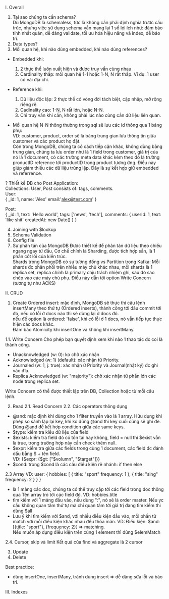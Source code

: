 I. Overall
1. Tại sao chúng ta cần schema?  
Dù MongoDB là schemaless, tức là không cần phải định nghĩa trước cấu trúc, nhưng việc sử dụng schema vẫn mang lại 1 số lợi ích như: đảm bảo tính nhất quán, dễ dàng validate, tối ưu hóa hiệu năng và index, dễ bảo trì.
2. Data types?
3. Mối quan hệ, khi nào dùng embedded, khi nào dùng references?
- Embedded khi:  
    1. 2 thực thể luôn xuất hiện và được truy vấn cùng nhau
    2. Cardinality thấp: mối quan hệ 1-1 hoặc 1-N, N rất thấp. Ví dụ: 1 user có vài địa chỉ.

- Reference khi:
    1. Dữ liệu độc lập: 2 thực thể có vòng đời tách biệt, cập nhập, mở rộng riêng rẽ.
    2. Cadinality cao: 1-N, N rất lớn, hoặc N-N.
    3. Chỉ truy vấn khi cần, không phải lúc nào cùng cần dữ liệu liên quan.  

- Mối quan hệ N-N thông thường trong sql sẽ lưu các id thông qua 1 bảng phụ:  
VD: customer, product, order sẽ là bảng trung gian lưu thông tin giữa customer và các product họ đặt.  
Còn trong MongoDB, chúng ta có cách tiếp cận khác, không dùng bảng trung gian, chúng ta lưu order như là 1 field trong customer, giá trị của nó là 1 document, có các trường meta data khác kèm theo đó là trường productID reference tới productID trong product tương ứng. Điều này giúp giảm thiểu các dữ liệu trùng lặp.
Đây là sự kết hợp giữ embedded và referrence.  

? Thiết kế DB cho Post Application:  
Collections: User, Post consists of: tags, comments.  
User:  
{
    _id: 1,
    name: 'Alex'
    email:'alex@test.com'
}  

Post:  
{
    _id: 1,
    text: 'Hello world',
    tags: ['news', 'tech'],
    comments: {
        userId: 1,
        text: 'like shit'
        createdAt: new Date()
    }
}

4. Joining with $lookup  
5. Schema Validation  
6. Config file
7. Sự phân tán của MongoDB
Được thiết kế để phân tán dữ liệu theo chiều ngang ngay từ đầu. Cơ chế chính là Sharding, được tích hợp sẵn, là 1 phần cốt lõi của kiến trúc.  
Shards trong MongoDB có sự tương đồng vs Partition trong Kafka:
Mỗi shards đc phân phối trên nhiều máy chủ khác nhau, mỗi shards là 1 replica set, replica chính là primary chịu trách nhiệm ghi, sau đó sao chép vào các máy chủ phụ. Điều này dẫn tới option Write Concern (tương tự như ACKS)

II. CRUD
1. Create
Ordered insert: mặc định, MongoDB sẽ thực thi câu lệnh insertMany theo thứ tự (Ordered inserts), thành công tới đâu commit tới đó, nếu có lỗi ở docs nào thì sẽ dừng lại ở docs đó.  
nếu để option là ordered: 'false', khi có lỗi ở 1 docs, nó vẫn tiếp tục thực hiện các docs khác.  
Đảm bảo Atomicity khi insertOne và không khi insertMany.  

1.1. Write Concern
Cho phép bạn quyết định xem khi nào 1 thao tác đc coi là thành công.
- Unacknowledged (w: 0): ko chờ xác nhận
- Acknowledged (w: 1) (default): xác nhận từ Priority.
- Journaled (w: 1, j: true): xác nhận ừ Priority và Journal(nhật ký) đc ghi vào đĩa.
- Replica Acknowledged (w: "majority"): chờ xác nhận từ phần lớn các node trong replica set.

Write Concern có thể được thiết lập trên DB, Collection hoặc từ mỗi câu lệnh.

2. Read
2.1. Read Concern
2.2. Các operators thông dụng
- @and: mậc định khi dùng cho 1 filter truyền vào là 1 array. Hữu dụng khi phép so sánh lặp lại key, khi ko dùng @and thì key cuối cùng sẽ ghi đè. Dùng @and để kết hợp condition giữa các same keys.
- $type: kiểm tra kiểu dữ liệu của field
- $exists: kiểm tra field đó có tồn tại hay không, field = null thì $exist vẫn là true, trong trường hợp này cần check thêm null.
- $expr: kiểm tra giữa các fields trong cùng 1 document, các field đc đánh dấu bằng $ + tên field.  
VD: {$expr: {$gt: ["$volumn", "$target"]}}  
- $cond: trong $cond là các câu điều kiện rẽ nhánh: if then else

2.3 Array
VD: user: {
    hobbies:
    [
        {
            title: "sport"
            frequency: 1
        },
        {
            title: "sing"
            frequency: 2
        }
    }
}

- là 1 mảng các doc, chúng ta có thể truy cập tới các field trong doc thông qua Tên array trỏ tới các field đó. VD: hobbies.title
- tìm kiếm với 1 mảng đầu vào, nếu dùng ":", nó sẽ là order master. Nếu yc cầu không quan tâm thứ tự mà chỉ quan tâm tới giá trị đang tìm kiếm thì dùng $all
- Lưu ý khi tìm kiếm với $and, với nhiều điều kiện đầu vào, mỗi phần tử match với mỗi điều kiện khác nhau đều thỏa mãn.  VD: Điều kiện: $and: [{title: "sport"}, {frequency: 2}] => matching.  
Nếu muốn áp dụng điều kiện trên cùng 1 element thì dùng $elemMatch

2.4. Cursor, skip và limit
Kết quả của find và aggregate là 2 cursor

3. Update
4. Delete

Best practice:  
- dùng insertOne, insertMany, tránh dùng insert => dễ dàng sửa lỗi và bảo trì.

III. Indexes
